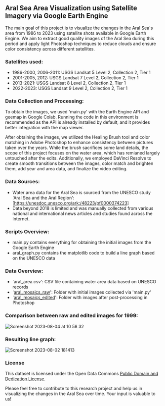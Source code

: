 ## Aral Sea Area Visualization using Satellite Imagery via Google Earth Engine

The main goal of this project is to visualize the changes in the Aral Sea's area from 1986 to 2023 using satellite shots available in Google Earth Engine. We aim to extract good quality images of the Aral Sea during this period and apply light Photoshop techniques to reduce clouds and ensure color consistency across different satellites.

### Satellites used:
- 1986-2000, 2006-2011: USGS Landsat 5 Level 2, Collection 2, Tier 1
- 2001-2005, 2012: USGS Landsat 7 Level 2, Collection 2, Tier 1
- 2013-2021: USGS Landsat 8 Level 2, Collection 2, Tier 1
- 2022-2023: USGS Landsat 9 Level 2, Collection 2, Tier 1

### Data Collection and Processing:
To obtain the images, we used 'main.py' with the Earth Engine API and geemap in Google Colab. Running the code in this environment is recommended as the API is already installed by default, and it provides better integration with the map viewer.

After obtaining the images, we utilized the Healing Brush tool and color matching in Adobe Photoshop to enhance consistency between pictures taken over the years. While the brush sacrifices some land details, the scope of this project focuses on the water area, which has remianed largely untouched after the edits. Additionally, we employed DaVinci Resolve to create smooth transitions between the images, color match and brighten them, add year and area data, and finalize the video editing.

### Data Sources:
- Water area data for the Aral Sea is sourced from the UNESCO study 'Aral Sea and the Aral Region': [https://unesdoc.unesco.org/ark:/48223/pf0000374223]
- Data beyond 2018 is limited and was manually collected from various national and international news articles and studies found across the Internet.

### Scripts Overview:
- main.py contains everything for obtaining the initial images from the Google Earth Engine
- aral_graph.py contains the matplotlib code to build a line graph based on the UNESCO data

### Data Overview:
- 'aral_area.csv': CSV file containing water area data based on UNESCO records
- '[aral_mosaics_raw](https://drive.google.com/drive/folders/1ahn_LBG-EQzTmfE11JIhwBTP4Y917j8s?usp=drive_link)': Folder with initial images collected via 'main.py'
- '[aral_mosaics_edited](https://drive.google.com/drive/folders/1phCYtP0CS9inrxAEgmZBY3Jw4Zf6jCST?usp=drive_link)': Folder with images after post-processing in Photoshop

### Comparison between raw and edited images for 1999:

![Screenshot 2023-08-04 at 10 58 32](https://github.com/open-data-kazakhstan/aral-sea-area-visualization/assets/109875855/821115c2-4fc1-43fb-ad3e-98b1852d54ea)

### Resulting line graph:

![Screenshot 2023-08-02 181413](https://github.com/open-data-kazakhstan/aral-sea-area-visualization/assets/109875855/62129937-bcf6-4eb8-a456-e0ff87d445a8)

### License

This dataset is licensed under the Open Data Commons [Public Domain and Dedication License][pddl].

[pddl]: https://www.opendatacommons.org/licenses/pddl/1-0/

Please feel free to contribute to this research project and help us in visualizing the changes in the Aral Sea over time. Your input is valuable to us!
